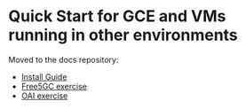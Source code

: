 # Quick Start for GCE and VMs running in other environments

Moved to the docs repository:

* [Install
  Guide](https://github.com/nephio-project/docs/blob/main/content/en/docs/guides/install-guides/_index.md)
* [Free5GC exercise](https://github.com/nephio-project/docs/blob/main/content/en/docs/guides/user-guides/exercise-1-free5gc.md)
* [OAI exercise](https://github.com/nephio-project/docs/blob/main/content/en/docs/guides/user-guides/exercise-2-oai.md)
